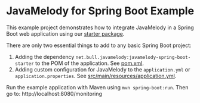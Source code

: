# JavaMelody for Spring Boot Example

This example project demonstrates how to integrate JavaMelody in a Spring Boot web application using our [starter package](../../../wiki/SpringBootStarter).

There are only two essential things to add to any basic Spring Boot project:

1.  Adding the dependency `net.bull.javamelody:javamelody-spring-boot-starter` to the POM of the application. See [pom.xml](../../../blob/master/javamelody-for-spring-boot/pom.xml).
2.  Adding custom configuration for JavaMelody to the `application.yml` or `application.properties`. See [src/main/resources/application.yml](../../../blob/master/javamelody-for-spring-boot/src/main/resources/application.yml).

Run the example application with Maven using `mvn spring-boot:run`. Then go to: http://localhost:8080/monitoring
